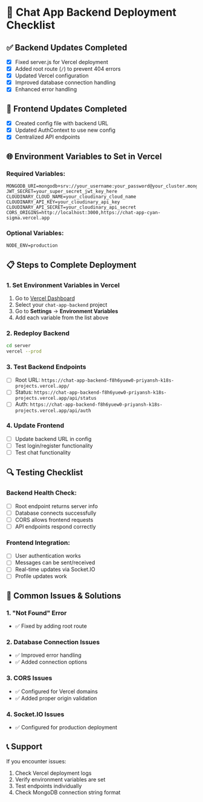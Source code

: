 # 🚀 Chat App Backend Deployment Checklist

## ✅ Backend Updates Completed
- [x] Fixed server.js for Vercel deployment
- [x] Added root route (`/`) to prevent 404 errors
- [x] Updated Vercel configuration
- [x] Improved database connection handling
- [x] Enhanced error handling

## 🔧 Frontend Updates Completed
- [x] Created config file with backend URL
- [x] Updated AuthContext to use new config
- [x] Centralized API endpoints

## 🌐 Environment Variables to Set in Vercel

### Required Variables:
```
MONGODB_URI=mongodb+srv://your_username:your_password@your_cluster.mongodb.net
JWT_SECRET=your_super_secret_jwt_key_here
CLOUDINARY_CLOUD_NAME=your_cloudinary_cloud_name
CLOUDINARY_API_KEY=your_cloudinary_api_key
CLOUDINARY_API_SECRET=your_cloudinary_api_secret
CORS_ORIGINS=http://localhost:3000,https://chat-app-cyan-sigma.vercel.app
```

### Optional Variables:
```
NODE_ENV=production
```

## 📋 Steps to Complete Deployment

### 1. Set Environment Variables in Vercel
1. Go to [Vercel Dashboard](https://vercel.com/dashboard)
2. Select your `chat-app-backend` project
3. Go to **Settings** → **Environment Variables**
4. Add each variable from the list above

### 2. Redeploy Backend
```bash
cd server
vercel --prod
```

### 3. Test Backend Endpoints
- [ ] Root URL: `https://chat-app-backend-f8h6yuew0-priyansh-k18s-projects.vercel.app/`
- [ ] Status: `https://chat-app-backend-f8h6yuew0-priyansh-k18s-projects.vercel.app/api/status`
- [ ] Auth: `https://chat-app-backend-f8h6yuew0-priyansh-k18s-projects.vercel.app/api/auth`

### 4. Update Frontend
- [ ] Update backend URL in config
- [ ] Test login/register functionality
- [ ] Test chat functionality

## 🔍 Testing Checklist

### Backend Health Check:
- [ ] Root endpoint returns server info
- [ ] Database connects successfully
- [ ] CORS allows frontend requests
- [ ] API endpoints respond correctly

### Frontend Integration:
- [ ] User authentication works
- [ ] Messages can be sent/received
- [ ] Real-time updates via Socket.IO
- [ ] Profile updates work

## 🚨 Common Issues & Solutions

### 1. "Not Found" Error
- ✅ Fixed by adding root route

### 2. Database Connection Issues
- ✅ Improved error handling
- ✅ Added connection options

### 3. CORS Issues
- ✅ Configured for Vercel domains
- ✅ Added proper origin validation

### 4. Socket.IO Issues
- ✅ Configured for production deployment

## 📞 Support
If you encounter issues:
1. Check Vercel deployment logs
2. Verify environment variables are set
3. Test endpoints individually
4. Check MongoDB connection string format
